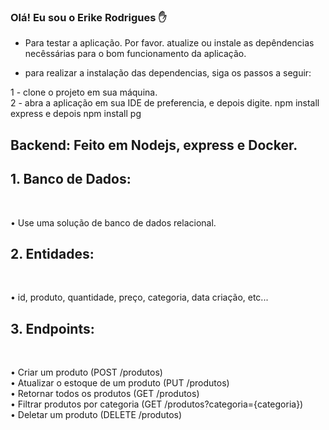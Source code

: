 ### Olá! Eu sou o Erike Rodrigues ✋ 

- Para testar a aplicação. Por favor. atualize ou instale as depêndencias necêssárias para o bom funcionamento da aplicação.

- para realizar a instalação das dependencias, siga os passos a seguir:

1 - clone o projeto em sua máquina.
<br>
2 -  abra a aplicação em sua IDE de preferencia, e depois digite. npm install express e depois npm install pg

## Backend: Feito em Nodejs, express e Docker.

## 1. Banco de Dados:
<br>

• Use uma solução de banco de dados relacional.

## 2. Entidades:
<br>

• id, produto, quantidade, preço, categoria, data criação, etc...

## 3. Endpoints:
<br>

• Criar um produto (POST /produtos)
<br>
• Atualizar o estoque de um produto (PUT /produtos)
<br>
• Retornar todos os produtos (GET /produtos)
<br>
• Filtrar produtos por categoria (GET /produtos?categoria={categoria})
<br>
• Deletar um produto (DELETE /produtos)

